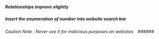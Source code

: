 ##### Relationships improve slightly #####
##### Insert the enumeration of number into website search bar #####
###### Caution Note :  Never use it for malicious purposes on websites　######
